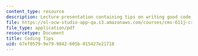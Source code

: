 ```yaml
---
content_type: resource
description: Lecture presentation containing tips on writing good code.
file: https://ol-ocw-studio-app-qa.s3.amazonaws.com/courses/cms-611j-creating-video-games-fall-2014/67ef05799e799842605b015427e21718_MITCMS_611JF14_Coding_Tips.pdf
file_type: application/pdf
resourcetype: Document
title: Coding Tips
uid: 67ef0579-9e79-9842-605b-015427e21718
---
```

